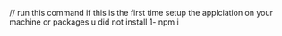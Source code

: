  
// run this command if this is the first time setup the applciation on your machine or packages u did not install
1- npm i